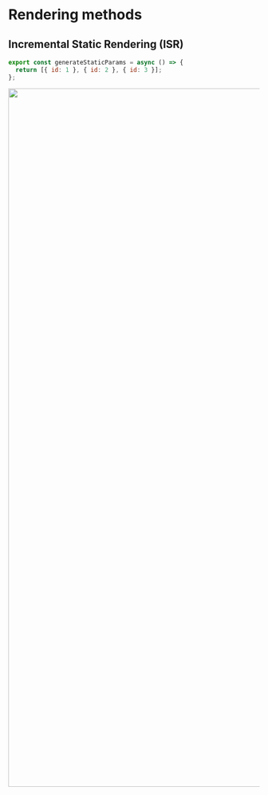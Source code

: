 <!-- .slide: class="two-column with-code " -->

<style>
  .incremental-31 {
    width: 1400px;
    height: auto;
  }
</style>

# Rendering methods

## Incremental Static Rendering (ISR)

```js
export const generateStaticParams = async () => {
  return [{ id: 1 }, { id: 2 }, { id: 3 }];
};
```

<img src="./assets/images/08-rendering/incremental.png" class="incremental-31" />
